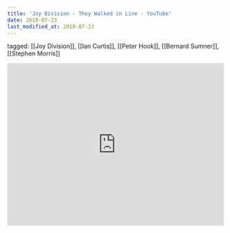 ```yaml
---
title: 'Joy Division - They Walked in Line - YouTube'
date: 2018-07-23
last_modified_at: 2018-07-23
---
```

tagged: [[Joy Division]], [[Ian Curtis]], [[Peter Hook]], [[Bernard Sumner]], [[Stephen Morris]]
<iframe allow="accelerometer; autoplay; clipboard-write; encrypted-media; gyroscope; picture-in-picture" allowfullscreen="" frameborder="0" height="375" id="youtube_iframe" src="https://www.youtube.com/embed/cX7hghHyqZA?feature=oembed&amp;enablejsapi=1&amp;origin=https://safe.txmblr.com&amp;wmode=opaque" width="500"></iframe>